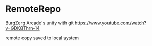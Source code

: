 # RemoteRepo
BurgZerg Arcade's unity with git https://www.youtube.com/watch?v=GDK8Thrn-14

remote copy saved to local system